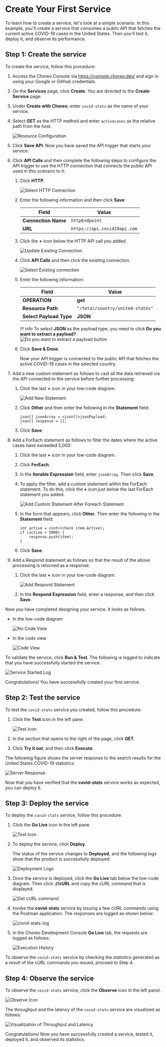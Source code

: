# Create Your First Service

To learn how to create a service, let's look at a simple scenario. In this example, you'll create a service that consumes a public API that fetches the current active COVID-19 cases in the United States. Then you'll test it, deploy it, and observe its performance.

## Step 1: Create the service

To create the service, follow this procedure: 

1. Access the Choreo Console via https://console.choreo.dev/ and sign in using your Google or GitHub credentials.
    
2. On the **Services** page, click **Create**. You are directed to the **Create Service** page.

3. Under **Create with Choreo**, enter `covid-stats` as the name of your service.

4. Select **GET** as the HTTP method and enter `activecases` as the relative path from the host.

     ![Resource Configuration](../assets/img/services/configure-api-trigger.png)

5. Click **Save API**. Now you have saved the API trigger that starts your service.

6. Click **API Calls** and then complete the following steps to configure the API trigger to use the HTTP connection that connects the public API used in this scenario to it:

    1. Click **HTTP**.
    
        ![Select HTTP Connection](../assets/img/services/select-http-connection.png)
         
    2. Enter the following information and then click **Save**:
    
        | **Field**           | **Value**                      |
        |---------------------|--------------------------------|
        | **Connection Name** | `httpEndpoint`                 |
        | **URL**             | `https://api.covid19api.com`   |
         
    3. Click the **+** icon below the HTTP API call you added. 
    
        ![Update Existing Connection](../assets/img/services/update-existing-connection.png)
        
    4. Click **API Calls** and then click the existing connection.
    
        ![Select Existing connection](../assets/img/services/select-existing-connection.png)
        
    5. Enter the following information:
        
        | **Field**               | **Value**                       |
        |-------------------------|---------------------------------|
        | **OPERATION**           | **get**                         |
        | **Resource Path**       | `"/total/country/united-states"`|
        | **Select Payload Type** | **JSON**                        |

        !!! info
            To select **JSON** as the payload type, you need to click **Do you want to extract a payload?**.
            ![Do you want to extract a payload button](../assets/img/services/enable-payload.png)
            
    6. Click **Save & Done**.
    
       Now your API trigger is connected to the public API that fetches the active COVID-19 cases in the selected country.

7. Add a new custom statement as follows to cast all the data retrieved via the API connected to the service before further processing:

    1. Click the last **+** icon in your low-code diagram.

        ![Add New Statement](../assets/img/services/add-custom-statement.png)
    
    2. Click **Other** and then enter the following in the **Statement** field:

        ```ballerina
        json[] jsonArray = <json[]>jsonPayload;
        json[] response = [];
        ```
    3. Click **Save**.

8. Add a ForEach statement as follows to filter the dates where the active cases have exceeded 5,000:

    1. Click the last **+** icon in your low-code diagram.
    
    2. Click **ForEach**.

    3. In the **Iterable Expression** field, enter `jsonArray`. Then click **Save**.
    
    4. To apply the filter, add a custom statement within the ForEach statement. To do this, click the **+** icon just below the last ForEach statement you added.

        ![Add Custom Statement After Foreach Statement](../assets/img/services/add-custom-statement-after-foreach-statement.png)
    
    5. In the form that appears, click **Other**. Then enter the following in the **Statement** field:

        ```ballerina
        int active = <int>(check item.Active);
        if (active > 5000) {
            response.push(item);
        }
        ```
    6. Click **Save**.

9. Add a Respond statement as follows so that the result of the above processing is returned as a response:

    1. Click the last **+** icon in your low-code diagram.

        ![Add Respond Statement](../assets/img/services/add-respond-statement.png)

    2. In the **Respond Expression** field, enter a response, and then click **Save**.

Now you have completed designing your service. It looks as follows.

- In the low-code diagram

   ![No Code View](../assets/img/services/choreo-service-low-code-view.png)

- In the code view

   ![Code View](../assets/img/services/choreo-service-code-view.png)
    
To validate the service, click **Run & Test**. The following is logged to indicate that you have successfully started the service.

 ![Service Started Log](../assets/img/services/service-started-notification.png)
    
Congratulations! You have successfully created your first service.
   
## Step 2: Test the service

To test the `covid-stats` service you created, follow this procedure:

1. Click the **Test** icon in the left pane.

   ![Test Icon](../assets/img/services/test-icon.png)

2. In the section that opens to the right of the page, click **GET**.

3. Click **Try it out**, and then click **Execute**.

The following figure shows the server response to the search results for the United States COVID-19 statistics:

![Server Response](../assets/img/services/server-response.png)

Now that you have verified that the **covid-stats** service works as expected, you can deploy it.

## Step 3: Deploy the service

To deploy the `covid-stats` service, follow this procedure:

1. Click the **Go Live** icon in the left pane.

      ![Test Icon](../assets/img/services/deploy-icon.png)

2. To deploy the service, click **Deploy**.

    The status of the service changes to **Deployed**, and the following logs show that the product is successfully deployed:    

      ![Deployment Logs](../assets/img/services/deployment-logs.png)

3. Once the service is deployed, click the **Go Live** tab below the low-code diagram. Then click **://cURL** and copy the cURL command that is displayed.

      ![Get cURL command](../assets/img/services/copy-curl-command.png)

4. Invoke the **covid-stats** service by issuing a few cURL commands using the Postman application. The responses are logged as shown below:

      ![covid-stats-log](../assets/img/services/covid-stats-log.png)

5. In the Choreo Development Console **Go Live** tab, the requests are logged as follows:
    
    ![Execution History](../assets/img/services/execution-history.png)
    
To observe the `covid-stats` service by checking the statistics generated as a result of the cURL commands you issued, proceed to Step 4. 

## Step 4: Observe the service

To observe the `covid-stats` service, click the **Observe** icon in the left panel.

   ![Observe Icon](../assets/img/services/observe-icon.png)

The throughput and the latency of the `covid-stats` service are visualized as follows:

   ![Visualization of Throughput and Latency](../assets/img/services/visualization-of-statistics.png)

Congratulations! Now you have successfully created a service, tested it, deployed it, and observed its statistics.
